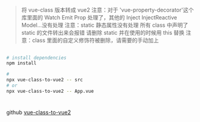 #

> 将 vue-class 版本转成 vue2
> 注意：对于 'vue-property-decorator'这个库里面的 Watch Emit Prop 处理了，其他的 Inject InjectReactive Model...没有处理
> 注意：static 静态属性没有处理 所有 class 中声明了 static 的文件转出来会报错 请删除 static 并在使用的时候用 this 替换
> 注意：class 里面的自定义修饰符被删除，请需要的手动加上

##

```bash
# install dependencies
npm install

#
npx vue-class-to-vue2 -- src
# or
npx vue-class-to-vue2 -- App.vue

```

#

github
[vue-class-to-vue2](https://github.com/liling-hash/vue-class-to-vue2/issues)

##
